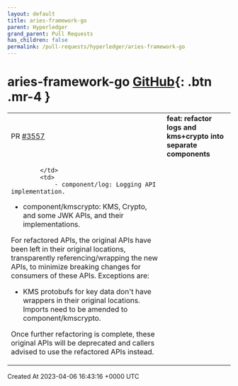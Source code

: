 ```yaml
---
layout: default
title: aries-framework-go
parent: Hyperledger
grand_parent: Pull Requests
has_children: false
permalink: /pull-requests/hyperledger/aries-framework-go
---
```


# aries-framework-go <span class="fs-3 right-align">[GitHub](https://github.com/hyperledger/aries-framework-go){: .btn .mr-4 }</span>


<div>
    <table>
        <tr>
            <td>
                PR <a href="https://github.com/hyperledger/aries-framework-go/pull/3557" class=".btn">#3557</a>
            </td>
            <td>
                <b>
                    feat: refactor logs and kms+crypto into separate components
                </b>
            </td>
        </tr>
        <tr>
            <td>
                
            </td>
            <td>
                - component/log: Logging API implementation.
- component/kmscrypto: KMS, Crypto, and some JWK APIs, and their
  implementations.

For refactored APIs, the original APIs have been left in their
original locations, transparently referencing/wrapping
the new APIs, to minimize breaking changes for consumers of
these APIs. Exceptions are:
- KMS protobufs for key data don't have wrappers in their original
  locations. Imports need to be amended to component/kmscrypto.

Once further refactoring is complete, these original APIs will be
deprecated and callers advised to use the refactored APIs instead.
            </td>
        </tr>
    </table>
    <div class="right-align">
        Created At 2023-04-06 16:43:16 +0000 UTC
    </div>
</div>

